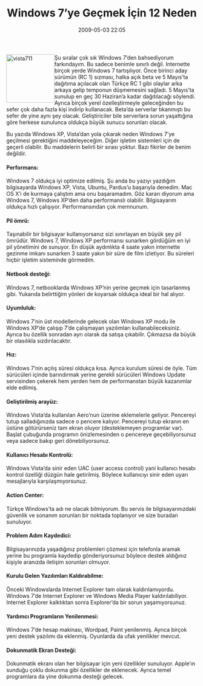 ﻿---
layout: post
title: Windows 7&#8217;ye Ge&#231;mek &#304;&#231;in 12 Neden
date: 2009-05-03 22:05
comments: true
categories: []
---
<p><img style="border-bottom: 0px; border-left: 0px; display: inline; margin-left: 0px; border-top: 0px; margin-right: 0px; border-right: 0px" title="vista711" border="0" alt="vista711" align="left" src="http://onurbaykal.com.tr/wp-content/uploads/2009/05/vista7112.jpg" width="127" height="127" /> Şu sıralar çok sık Windows 7’den bahsediyorum farkındayım. Bu sadece benimle sınırlı değil. Internette birçok yerde Windows 7 tartışılıyor. Önce birinci aday sürümün (RC 1) sızması, halka açık beta ve 5 Mayıs’ta dağıtıma açılacak olan Türkçe RC 1 gibi olaylar arka arkaya gelip temponun düşmemesini sağladı. 5 Mayıs’ta sunulup en geç 30 Haziran’a kadar dağıtılacağı söylendi. Ayrıca birçok yerel özelleştirmeyle geleceğinden bu sefer çok daha fazla kişi indirip kullanacak. Beta’da serverlar tıkanmıştı bu sefer de yine aynı şey olacak. Geliştiriciler bile serverlara sorun yaşattığına göre herkese sunulunca oldukça büyük sunucu sorunları olacak.</p> <!--more-->  <p>Bu yazıda Windows XP, Vista’dan yola çıkarak neden Windows 7’ye geçilmesi gerektiğini maddeleyeceğim. Diğer işletim sistemleri için de geçerli olabilir. Bu maddelerin belirli bir sırası yoktur. Bazı fikirler de benim değildir.</p>  <h4>Performans:</h4>  <p>Windows 7 oldukça iyi optimize edilmiş. Şu anda bu yazıyı yazdığım bilgisayarda Windows XP, Vista, Ubuntu, Pardus’u başarıyla denedim. Mac OS X’i de kurmaya çalıştım ama onu başaramadım. Göz kararı diyorum ama Windows 7, Windows XP’den daha performanslı olabilir. Bilgisayarım oldukça hızlı çalışıyor. Performansından çok memnunum.</p>  <h4>Pil ömrü:</h4>  <p>Taşınabilir bir bilgisayar kullanıyorsanız sizi sınırlayan en büyük şey pil ömrüdür. Windows 7, Windows XP performansı sunarken gördüğüm en iyi pil yönetimini de sunuyor. En düşük aydınlıkta 4 saate yakın internette gezinme imkanı sunarken 3 saate yakın bir süre de film izletiyor. Bu süreleri hiçbir işletim sisteminde görmedim.</p>  <h4>Netbook desteği:</h4>  <p>Windows 7, netbooklarda Windows XP’nin yerine geçmek için tasarlanmış gibi. Yukarıda belirttiğim yönleri de koyarsak oldukça ideal bir hal alıyor.</p>  <h4>Uyumluluk:</h4>  <p>Windows 7’nin üst modellerinde gelecek olan Windows XP modu ile Windows XP’de çalışıp 7’de çalışmayan yazılımları kullanabileceksiniz. Ayrıca bu özellik sonradan ayrı olarak da satışa çıkabilir. Çıkmazsa da büyük bir olasılıkla sızdırılacaktır.</p>  <h4>Hız:</h4>  <p>Windows 7’nin açılış süresi oldukça kısa. Ayrıca kurulum süresi de öyle. Tüm sürücüleri içinde barındırmak yerine gerekli sürücüleri Windows Update servisinden çekerek hem yerden hem de performanstan büyük kazanımlar elde edilmiş.</p>  <h4>Geliştirilmiş arayüz:</h4>  <p>Windows Vista’da kullanılan Aero’nun üzerine eklemelerle geliyor. Pencereyi tutup salladığınızda sadece o pencere kalıyor. Pencereyi tutup ekranın en üstüne götürürseniz tam ekran oluyor (desteklemeyen programlar var). Başlat çubuğunda programın önizlemesinden o pencereye geçebiliyorsunuz veya sadece bakıp geri dönebiliyorsunuz.</p>  <h4>Kullanıcı Hesabı Kontrolü:</h4>  <p>Windows Vista’da sinir eden UAC (user access control) yani kullanıcı hesabı kontrol özelliği düzgün hale getirilmiş. Böylece kullanıcıyı sinir eden uyarı mesajlarıyla karşılaşmıyorsunuz.</p>  <h4>Action Center:</h4>  <p>Türkçe Windows’ta adı ne olacak bilmiyorum. Bu servis ile bilgisayarınızdaki güvenlik ve sonanım sorunları bir noktada toplanıyor ve size buradan sunuluyor.</p>  <h4>Problem Adım Kaydedici:</h4>  <p>Bilgisayarınızda yaşadığınız problemleri çözmesi için telefonla aramak yerine bu programla kaydedip gönderiyorsunuz böylece destek aldığınız kişiyle aranızda iletişim sorunları olmuyor.</p>  <h4>Kurulu Gelen Yazılımları Kaldırabilme:</h4>  <p>Önceki Windowslarda Internet Explorer tam olarak kaldırılamıyordu. Windows 7’de Internet Explorer ve Windows Media Player kaldırılabiliyor. Internet Explorer kalktıktan sonra Explorer’da bir sorun yaşamıyorsunuz.</p>  <h4>Yardımcı Programların Yenilenmesi:</h4>  <p>Windows 7’de hesap makinası, Wordpad, Paint yenilenmiş. Ayrıca birçok yeni destek yazılımı da eklenmiş. Oyunlarda da ufak yenilikler mevcut.</p>  <h4>Dokunmatik Ekran Desteği:</h4>  <p>Dokunmatik ekranı olan her bilgisayar için yeni özellikler sunuluyor. Apple’ın sunduğu çoklu dokunma gibi özellikler de eklenecek. Ayrıca temel programlara da yine dokunma desteği gelecek.</p>
